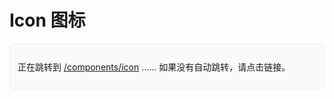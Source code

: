 # Icon 图标

<script>
// 自动将 /components/icon/ 重定向到 /components/icon，避免与主文档冲突
if (typeof window !== 'undefined') {
  var url = new URL(window.location.href);
  if (url.pathname.match(/\/components\/icon\/$/)) {
    url.pathname = url.pathname.replace(/\/$/, '');
    window.location.replace(url.toString());
  }
}
</script>

<div style="padding:12px;border:1px solid #eee;border-radius:8px;background:#fafafa;">
  <p>正在跳转到 <a href="/components/icon">/components/icon</a> …… 如果没有自动跳转，请点击链接。</p>
</div>
